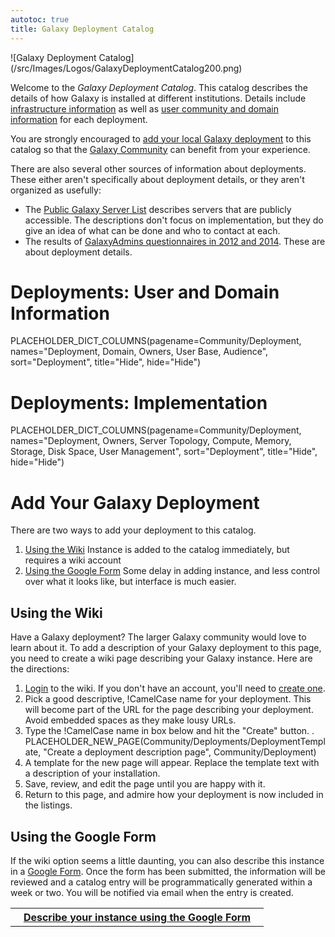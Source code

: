 ```yaml
---
autotoc: true
title: Galaxy Deployment Catalog
---
```



<div class='right'></div>

<div class='left'>![Galaxy Deployment Catalog](/src/Images/Logos/GalaxyDeploymentCatalog200.png)</div> 

Welcome to the *Galaxy Deployment Catalog*. This catalog describes the details of how Galaxy is installed at different institutions.  Details include [infrastructure information](/src/Community/Deployments/index.md#deployments-implementation) as well as [user community and domain information](/src/Community/Deployments/index.md#deployments-user-and-domain-information) for each deployment.

You are strongly encouraged to [add your local Galaxy deployment](/src/Community/Deployments/index.md#add-your-galaxy-deployment) to this catalog so that the [Galaxy Community](/src/Community/index.md) can benefit from your experience.

There are also several other sources of information about deployments.  These either aren't specifically about deployment details, or they aren't organized as usefully:

* The [Public Galaxy Server List](/src/PublicGalaxyServers/index.md) describes servers that are publicly accessible.  The descriptions don't focus on implementation, but they do give an idea of what can be done and who to contact at each.
* The results of [GalaxyAdmins questionnaires in 2012 and 2014](/src/Community/GalaxyAdmins/Surveys/index.md).  These are about deployment details.

# Deployments: User and Domain Information

PLACEHOLDER_DICT_COLUMNS(pagename=Community/Deployment, names="Deployment, Domain, Owners, User Base, Audience", sort="Deployment", title="Hide", hide="Hide")

# Deployments: Implementation

PLACEHOLDER_DICT_COLUMNS(pagename=Community/Deployment, names="Deployment, Owners, Server Topology, Compute, Memory, Storage, Disk Space, User Management", sort="Deployment", title="Hide", hide="Hide")

# Add Your Galaxy Deployment

There are two ways to add your deployment to this catalog.

1. [Using the Wiki](/src/Community/Deployments/index.md#using-the-wiki)
    Instance is added to the catalog immediately, but requires a wiki account 
1. [Using the Google Form](/src/Community/Deployments/index.md#using-the-google-form)
    Some delay in adding instance, and less control over what it looks like, but interface is much easier.

## Using the Wiki

Have a Galaxy deployment?  The larger Galaxy community would love to learn about it.  To add a description of your Galaxy deployment to this page, you need to create a wiki page describing your Galaxy instance.  Here are the directions:

1. [Login](/src/Community/Deployments/index.md) to the wiki. If you don't have an account, you'll need to [create one](/src/Community/Deployments/index.md).
1. Pick a good descriptive, !CamelCase name for your deployment.  This will become part of the URL for the page describing your deployment.  Avoid embedded spaces as they make lousy URLs.
1. Type the !CamelCase name in box below and hit the "Create" button.
    . PLACEHOLDER_NEW_PAGE(Community/Deployments/DeploymentTemplate, "Create a deployment description page", Community/Deployment)
1. A template for the new page will appear.  Replace the template text with a description of your installation.
1. Save, review, and edit the page until you are happy with it.
1. Return to this page, and admire how your deployment is now included in the listings.

## Using the Google Form

If the wiki option seems a little daunting, you can also describe this instance in a [Google Form](http://bit.ly/gxydeployform).  Once the form has been submitted, the information will be reviewed and a catalog entry will be programmatically generated within a week or two.  You will be notified via email when the entry is created.

<table>
  <tr>
    <th> &nbsp;&nbsp; <a href='http://bit.ly/gxydeployform'>Describe your instance using the Google Form</a> &nbsp;&nbsp; </th>
  </tr>
</table>

